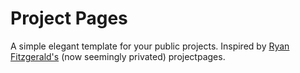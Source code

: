 # Project Pages
A simple elegant template for your public projects. Inspired by [Ryan Fitzgerald's](https://github.com/RyanFitzgerald) (now seemingly privated) projectpages.
